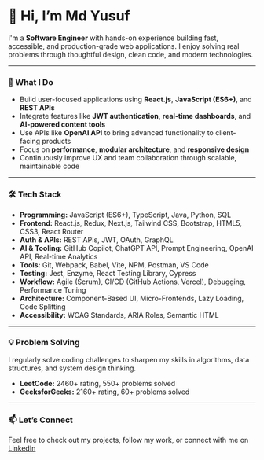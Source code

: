 # 👋 Hi, I’m Md Yusuf

I'm a **Software Engineer** with hands-on experience building fast, accessible, and production-grade web applications. I enjoy solving real problems through thoughtful design, clean code, and modern technologies.

---

### 🚀 What I Do

- Build user-focused applications using **React.js**, **JavaScript (ES6+)**, and **REST APIs**
- Integrate features like **JWT authentication**, **real-time dashboards**, and **AI-powered content tools**
- Use APIs like **OpenAI API** to bring advanced functionality to client-facing products
- Focus on **performance**, **modular architecture**, and **responsive design**
- Continuously improve UX and team collaboration through scalable, maintainable code

---

### 🛠️ Tech Stack

- **Programming:** JavaScript (ES6+), TypeScript, Java, Python, SQL  
- **Frontend:** React.js, Redux, Next.js, Tailwind CSS, Bootstrap, HTML5, CSS3, React Router  
- **Auth & APIs:** REST APIs, JWT, OAuth, GraphQL  
- **AI & Tooling:** GitHub Copilot, ChatGPT API, Prompt Engineering, OpenAI API, Real-time Analytics  
- **Tools:** Git, Webpack, Babel, Vite, NPM, Postman, VS Code  
- **Testing:** Jest, Enzyme, React Testing Library, Cypress  
- **Workflow:** Agile (Scrum), CI/CD (GitHub Actions, Vercel), Debugging, Performance Tuning  
- **Architecture:** Component-Based UI, Micro-Frontends, Lazy Loading, Code Splitting  
- **Accessibility:** WCAG Standards, ARIA Roles, Semantic HTML

---

### 💡 Problem Solving

I regularly solve coding challenges to sharpen my skills in algorithms, data structures, and system design thinking.

- **LeetCode:** 2460+ rating, 550+ problems solved  
- **GeeksforGeeks:** 2160+ rating, 60+ problems solved

---

### 📫 Let’s Connect

Feel free to check out my projects, follow my work, or connect with me on [LinkedIn](https://www.linkedin.com/in/md-yusuf-akhtar/)
